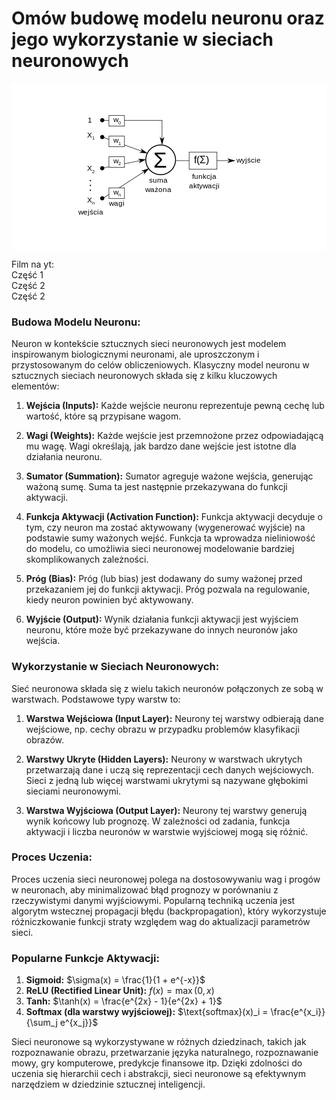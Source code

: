 # Omów budowę modelu neuronu oraz jego wykorzystanie w sieciach neuronowych

<p align="center" style="background-color: white; padding: 3rem"><img src="neuron.png" style=";max-height: 352px; width: auto;"/></p>

Film na yt: \
<a src="https://www.youtube.com/watch?v=aircAruvnKk">Część 1</a> \
<a src="https://www.youtube.com/watch?v=IHZwWFHWa-w">Część 2</a> \
<a src="https://www.youtube.com/watch?v=Ilg3gGewQ5U">Część 2</a>

### Budowa Modelu Neuronu:

Neuron w kontekście sztucznych sieci neuronowych jest modelem inspirowanym biologicznymi neuronami, ale uproszczonym i przystosowanym do celów obliczeniowych. Klasyczny model neuronu w sztucznych sieciach neuronowych składa się z kilku kluczowych elementów:

1. **Wejścia (Inputs):** Każde wejście neuronu reprezentuje pewną cechę lub wartość, które są przypisane wagom.

2. **Wagi (Weights):** Każde wejście jest przemnożone przez odpowiadającą mu wagę. Wagi określają, jak bardzo dane wejście jest istotne dla działania neuronu.

3. **Sumator (Summation):** Sumator agreguje ważone wejścia, generując ważoną sumę. Suma ta jest następnie przekazywana do funkcji aktywacji.

4. **Funkcja Aktywacji (Activation Function):** Funkcja aktywacji decyduje o tym, czy neuron ma zostać aktywowany (wygenerować wyjście) na podstawie sumy ważonych wejść. Funkcja ta wprowadza nieliniowość do modelu, co umożliwia sieci neuronowej modelowanie bardziej skomplikowanych zależności.

5. **Próg (Bias):** Próg (lub bias) jest dodawany do sumy ważonej przed przekazaniem jej do funkcji aktywacji. Próg pozwala na regulowanie, kiedy neuron powinien być aktywowany.

6. **Wyjście (Output):** Wynik działania funkcji aktywacji jest wyjściem neuronu, które może być przekazywane do innych neuronów jako wejścia.

### Wykorzystanie w Sieciach Neuronowych:

Sieć neuronowa składa się z wielu takich neuronów połączonych ze sobą w warstwach. Podstawowe typy warstw to:

1. **Warstwa Wejściowa (Input Layer):** Neurony tej warstwy odbierają dane wejściowe, np. cechy obrazu w przypadku problemów klasyfikacji obrazów.

2. **Warstwy Ukryte (Hidden Layers):** Neurony w warstwach ukrytych przetwarzają dane i uczą się reprezentacji cech danych wejściowych. Sieci z jedną lub więcej warstwami ukrytymi są nazywane głębokimi sieciami neuronowymi.

3. **Warstwa Wyjściowa (Output Layer):** Neurony tej warstwy generują wynik końcowy lub prognozę. W zależności od zadania, funkcja aktywacji i liczba neuronów w warstwie wyjściowej mogą się różnić.

### Proces Uczenia:

Proces uczenia sieci neuronowej polega na dostosowywaniu wag i progów w neuronach, aby minimalizować błąd prognozy w porównaniu z rzeczywistymi danymi wyjściowymi. Popularną techniką uczenia jest algorytm wstecznej propagacji błędu (backpropagation), który wykorzystuje różniczkowanie funkcji straty względem wag do aktualizacji parametrów sieci.

### Popularne Funkcje Aktywacji:

1. **Sigmoid:** $\sigma(x) = \frac{1}{1 + e^{-x}}$
2. **ReLU (Rectified Linear Unit):** $f(x) = \max(0, x)$
3. **Tanh:** $\tanh(x) = \frac{e^{2x} - 1}{e^{2x} + 1}$
4. **Softmax (dla warstwy wyjściowej):** $\text{softmax}(x)_i = \frac{e^{x_i}}{\sum_j e^{x_j}}$

Sieci neuronowe są wykorzystywane w różnych dziedzinach, takich jak rozpoznawanie obrazu, przetwarzanie języka naturalnego, rozpoznawanie mowy, gry komputerowe, predykcje finansowe itp. Dzięki zdolności do uczenia się hierarchii cech i abstrakcji, sieci neuronowe są efektywnym narzędziem w dziedzinie sztucznej inteligencji.
